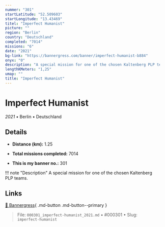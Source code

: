 ```yaml
---
nummer: "301"
startLatitude: "52.509603"
startLongitude: "13.43469"
titel: "Imperfect Humanist"
picture: ""
region: "Berlin"
country: "Deutschland"
completed: "7014"
missions: "6"
date: "2021"
bg-link: "https://bannergress.com/banner/imperfect-humanist-b884"
onyx: "0"
description: "A special mission for one of the chosen Kaltenberg PLP teams."
lengthKMeters: "1,25"
umap: ""
title: "Imperfect Humanist"
---
```

# Imperfect Humanist

*2021* • Berlin • Deutschland



## Details
- **Distance (km):** 1.25

- **Total missions completed:** 7014
- **This is my banner no.:** 301


!!! note "Description"
    A special mission for one of the chosen Kaltenberg PLP teams.



## Links
[🔗 Bannergress](https://bannergress.com/banner/imperfect-humanist-b884){ .md-button .md-button--primary }



> File: `000301_imperfect-humanist_2021.md` • #000301 • Slug: `imperfect-humanist`
